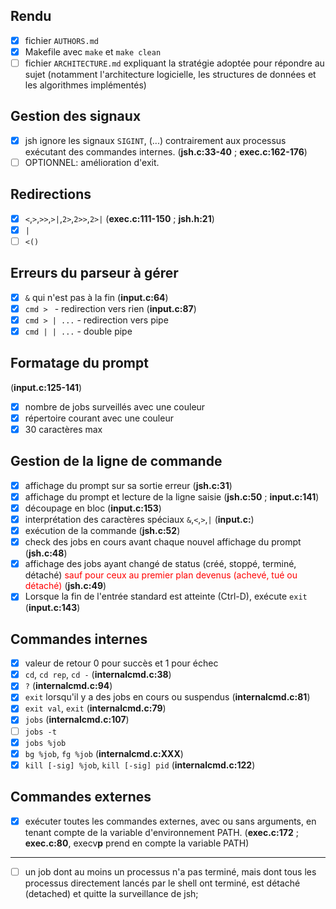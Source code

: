 ## Rendu

- [x] fichier `AUTHORS.md`
- [x] Makefile avec `make` et `make clean`
- [ ] fichier `ARCHITECTURE.md` expliquant la stratégie adoptée pour répondre au sujet (notamment l'architecture logicielle, les structures de données et les algorithmes implémentés)

## Gestion des signaux

- [x] jsh ignore les signaux `SIGINT`, (...) contrairement aux processus exécutant des commandes internes. (**jsh.c:33-40** ; **exec.c:162-176**)
- [ ] OPTIONNEL: amélioration d'exit.

## Redirections

- [x] `<`,`>`,`>>`,`>|`,`2>`,`2>>`,`2>|` (**exec.c:111-150** ; **jsh.h:21**)
- [x] `|`
- [ ] `<()`

## Erreurs du parseur à gérer

- [x] `&` qui n'est pas à la fin (**input.c:64**)
- [x] `cmd > ` - redirection vers rien (**input.c:87**)
- [x] `cmd > | ...` - redirection vers pipe
- [x] `cmd | | ...` - double pipe

## Formatage du prompt

(**input.c:125-141**)

- [x] nombre de jobs surveillés avec une couleur
- [x] répertoire courant avec une couleur
- [x] 30 caractères max

## Gestion de la ligne de commande

- [x] affichage du prompt sur sa sortie erreur (**jsh.c:31**)
- [x] affichage du prompt et lecture de la ligne saisie (**jsh.c:50** ; **input.c:141**)
- [x] découpage en bloc (**input.c:153**)
- [x] interprétation des caractères spéciaux `&`,`<`,`>`,`|` (**input.c:**)
- [x] exécution de la commande (**jsh.c:52**)
- [x] check des jobs en cours avant chaque nouvel affichage du prompt (**jsh.c:48**)
- [x] affichage des jobs ayant changé de status (créé, stoppé, terminé, détaché) <span style="color:red">sauf pour ceux au premier plan devenus (achevé, tué ou détaché)</span> (**jsh.c:49**)
- [x] Lorsque la fin de l'entrée standard est atteinte (Ctrl-D), exécute `exit` (**input.c:143**)

## Commandes internes

- [x] valeur de retour 0 pour succès et 1 pour échec
- [x] `cd`, `cd rep`, `cd -` (**internalcmd.c:38**)
- [x] `?` (**internalcmd.c:94**)
- [x] `exit` lorsqu'il y a des jobs en cours ou suspendus (**internalcmd.c:81**)
- [x] `exit val`, `exit` (**internalcmd.c:79**)
- [x] `jobs` (**internalcmd.c:107**)
- [ ] `jobs -t`
- [x] `jobs %job`
- [x] `bg %job`, `fg %job` (**internalcmd.c:XXX**)
- [x] `kill [-sig] %job`, `kill [-sig] pid` (**internalcmd.c:122**)

## Commandes externes

- [x] exécuter toutes les commandes externes, avec ou sans arguments, en tenant compte de la variable d'environnement PATH. (**exec.c:172** ; **exec.c:80**, execv**p** prend en compte la variable PATH)

---

- [ ] un job dont au moins un processus n'a pas terminé, mais dont tous les processus directement lancés par le shell ont terminé, est détaché (detached) et quitte la surveillance de jsh;
